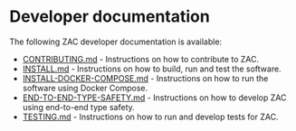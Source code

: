 # Developer documentation

The following ZAC developer documentation is available:

- [CONTRIBUTING.md](../../CONTRIBUTING.md) - Instructions on how to contribute to ZAC.
- [INSTALL.md](INSTALL.md) - Instructions on how to build, run and test the software.
- [INSTALL-DOCKER-COMPOSE.md](INSTALL-DOCKER-COMPOSE.md) - Instructions on how to run the software using Docker Compose.
- [END-TO-END-TYPE-SAFETY.md](END-TO-END-TYPE-SAFETY.md) - Instructions on how to develop ZAC using end-to-end type safety.
- [TESTING.md](TESTING.md) - Instructions on how to run and develop tests for ZAC.
